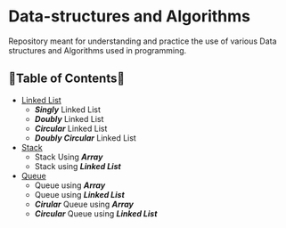 # Data-structures and Algorithms

Repository meant for understanding and practice the use of various Data structures and Algorithms used in programming.

## 🌟Table of Contents🌟 

- [Linked List](https://github.com/AnishLohiya/DSA-in-C/tree/master/Linked%20List)
  - ***Singly*** Linked List
  - ***Doubly*** Linked List
  - ***Circular*** Linked List
  - ***Doubly Circular*** Linked List
- [Stack](https://github.com/AnishLohiya/DSA-in-C/tree/master/Stack)
   - Stack Using ***Array***
   - Stack using ***Linked List*** 
- [Queue](https://github.com/AnishLohiya/DSA-in-C/tree/master/Queue)
   - Queue using ***Array***
   - Queue using ***Linked List***
   - ***Cirular*** Queue using ***Array*** 
   - ***Circular*** Queue using ***Linked List***
